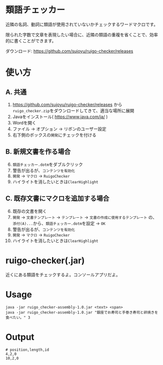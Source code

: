 # 類語チェッカー

近隣の名詞、動詞に類語が使用されていないかチェックするワードマクロです。

限られた字数で文章を表現したい場合に、近隣の類語の重複を省くことで、効率的に書くことができます。

ダウンロード: https://github.com/sujoyu/ruigo-checker/releases

# 使い方

## A. 共通

1. https://github.com/sujoyu/ruigo-checker/releases
    から`ruigo_checker.zip`をダウンロードしてきて、適当な場所に展開
1. Javaをインストール( https://www.java.com/ja/ )
2. Wordを開く
3. ファイル -> オプション -> リボンのユーザー設定
4. 右下側のボックスの`開発`にチェックを付ける

## B. 新規文書を作る場合

6. `類語チェッカー.dotm`をダブルクリック
6. 警告が出るが、`コンテンツを有効化`
7. `開発` -> `マクロ` -> `RuigoChecker`
8. ハイライトを消したいときは`ClearHighlight`

## C. 既存文書にマクロを追加する場合

6. 既存の文書を開く
6. `開発` -> `文書テンプレート` -> `テンプレート` -> `文書の作成に使用するテンプレート`
    の、`添付(A)...`から、`類語チェッカー.dotm`を設定 -> `OK`
6. 警告が出るが、`コンテンツを有効化`
7. `開発` -> `マクロ` -> `RuigoChecker`
8. ハイライトを消したいときは`ClearHighlight`


# ruigo-checker(.jar)
近くにある類語をチェックするよ。コンソールアプリだよ。

# Usage
```
java -jar ruigo_checker-assembly-1.0.jar <text> <span>
java -jar ruigo_checker-assembly-1.0.jar "銀座でお寿司と手巻き寿司と卵焼きを食べたい。" 3
```

# Output
```
# position,length,id
4,2,0
10,2,0
```
